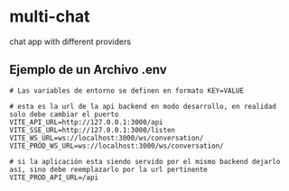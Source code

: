 # multi-chat
chat app with different providers

## Ejemplo de un Archivo .env

```dotenv
# Las variables de entorno se definen en formato KEY=VALUE

# esta es la url de la api backend en modo desarrollo, en realidad solo debe cambiar el puerto
VITE_API_URL=http://127.0.0.1:3000/api
VITE_SSE_URL=http://127.0.0.1:3000/listen
VITE_WS_URL=ws://localhost:3000/ws/conversation/
VITE_PROD_WS_URL=ws://localhost:3000/ws/conversation/

# si la aplicación esta siendo servido por el mismo backend dejarlo así, sino debe reemplazarlo por la url pertinente
VITE_PROD_API_URL=/api